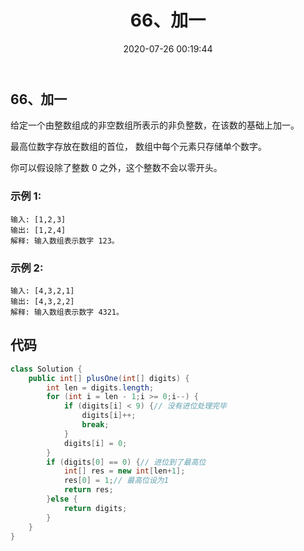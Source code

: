 ﻿---
title: 66、加一
categories:
- leetcode
tags:
  - null
date: 2020-07-26 00:19:44
---

## 66、加一
给定一个由整数组成的非空数组所表示的非负整数，在该数的基础上加一。

最高位数字存放在数组的首位， 数组中每个元素只存储单个数字。

你可以假设除了整数 0 之外，这个整数不会以零开头。

### 示例 1:
```
输入: [1,2,3]
输出: [1,2,4]
解释: 输入数组表示数字 123。
```
### 示例 2:
```
输入: [4,3,2,1]
输出: [4,3,2,2]
解释: 输入数组表示数字 4321。
```
<!-- 
来源：力扣（LeetCode）
链接：https://leetcode-cn.com/problems/plus-one
著作权归领扣网络所有。商业转载请联系官方授权，非商业转载请注明出处。 -->

## 代码
```java
class Solution {
    public int[] plusOne(int[] digits) {
        int len = digits.length;
        for (int i = len - 1;i >= 0;i--) {
            if (digits[i] < 9) {// 没有进位处理完毕
                digits[i]++;
                break;
            }
            digits[i] = 0;
        }
        if (digits[0] == 0) {// 进位到了最高位
            int[] res = new int[len+1];
            res[0] = 1;// 最高位设为1
            return res;
        }else {
            return digits;
        }
    }
}
```